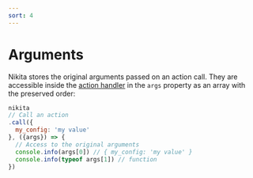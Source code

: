 ```yaml
---
sort: 4
---
```


# Arguments

Nikita stores the original arguments passed on an action call. They are accessible inside the [action handler](/current/api/handler) in the `args` property as an array with the preserved order:

```js
nikita
// Call an action
.call({
  my_config: 'my value'
}, ({args}) => {
  // Access to the original arguments
  console.info(args[0]) // { my_config: 'my value' }
  console.info(typeof args[1]) // function
})
```

